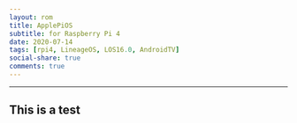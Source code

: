 ```yaml
---
layout: rom
title: ApplePiOS
subtitle: for Raspberry Pi 4
date: 2020-07-14
tags: [rpi4, LineageOS, LOS16.0, AndroidTV]
social-share: true
comments: true
---
```

---
This is a test
---

